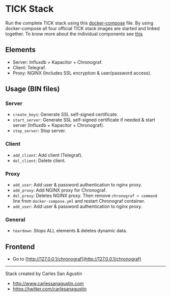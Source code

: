 # TICK Stack

Run the complete TICK stack using this [docker-compose](https://docs.docker.com/compose/) file.
By using docker-compose all four official TICK stack images are started and linked together.
To know more about the individual components see [this](https://influxdata.com/)

## Elements

* Server: Influxdb + Kapacitor + Chronograf.
* Client: Telegraf.
* Proxy: NGINX (Includes SSL encryption & user/password access).

## Usage (BIN files)

### Server

* `create_keys`: Generate SSL self-signed certificate.
* `start_server`: Generate SSL self-signed certificate if needed & start server (Influxdb + Kapacitor + Chronograf).
* `stop_server`: Stop server.

### Client

* `add_client`: Add client (Telegraf).
* `del_client`: Delete client.

### Proxy

* `add_user`: Add user & password authentication to nginx proxy.
* `add_proxy`: Add NGINX proxy for Chronograf.
* `del_proxy`: Deletes NGINX proxy. Then remove `chronograf > command` line from `docker-compose.yml` and restart Chronograf container.
* `add_user`: Add user & password authentication to nginx proxy.

### General

* `teardown`: Stops ALL elements & deletes dynamic data.

## Frontend

* Go to [http://127.0.0.1/chronograf](http://127.0.0.1/chronograf)

---

Stack created by Carles San Agustin

* http://www.carlessanagustin.com
* https://twitter.com/carlesanagustin
